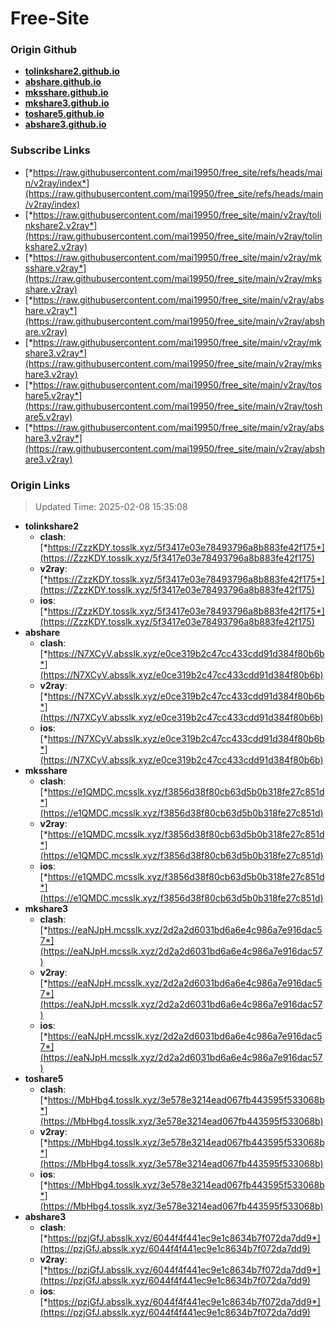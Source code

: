 # Free-Site

### Origin Github

- [**tolinkshare2.github.io**](https://github.com/tolinkshare2/tolinkshare2.github.io)
- [**abshare.github.io**](https://github.com/abshare/abshare.github.io)
- [**mksshare.github.io**](https://github.com/mksshare/mksshare.github.io)
- [**mkshare3.github.io**](https://github.com/mkshare3/mkshare3.github.io)
- [**toshare5.github.io**](https://github.com/toshare5/toshare5.github.io)
- [**abshare3.github.io**](https://github.com/abshare3/abshare3.github.io)

### Subscribe Links

- [*https://raw.githubusercontent.com/mai19950/free_site/refs/heads/main/v2ray/index*](https://raw.githubusercontent.com/mai19950/free_site/refs/heads/main/v2ray/index)
- [*https://raw.githubusercontent.com/mai19950/free_site/main/v2ray/tolinkshare2.v2ray*](https://raw.githubusercontent.com/mai19950/free_site/main/v2ray/tolinkshare2.v2ray)
- [*https://raw.githubusercontent.com/mai19950/free_site/main/v2ray/mksshare.v2ray*](https://raw.githubusercontent.com/mai19950/free_site/main/v2ray/mksshare.v2ray)
- [*https://raw.githubusercontent.com/mai19950/free_site/main/v2ray/abshare.v2ray*](https://raw.githubusercontent.com/mai19950/free_site/main/v2ray/abshare.v2ray)
- [*https://raw.githubusercontent.com/mai19950/free_site/main/v2ray/mkshare3.v2ray*](https://raw.githubusercontent.com/mai19950/free_site/main/v2ray/mkshare3.v2ray)
- [*https://raw.githubusercontent.com/mai19950/free_site/main/v2ray/toshare5.v2ray*](https://raw.githubusercontent.com/mai19950/free_site/main/v2ray/toshare5.v2ray)
- [*https://raw.githubusercontent.com/mai19950/free_site/main/v2ray/abshare3.v2ray*](https://raw.githubusercontent.com/mai19950/free_site/main/v2ray/abshare3.v2ray)

### Origin Links

> Updated Time: 2025-02-08 15:35:08

- **tolinkshare2**
  - **clash**: [*https://ZzzKDY.tosslk.xyz/5f3417e03e78493796a8b883fe42f175*](https://ZzzKDY.tosslk.xyz/5f3417e03e78493796a8b883fe42f175)
  - **v2ray**: [*https://ZzzKDY.tosslk.xyz/5f3417e03e78493796a8b883fe42f175*](https://ZzzKDY.tosslk.xyz/5f3417e03e78493796a8b883fe42f175)
  - **ios**: [*https://ZzzKDY.tosslk.xyz/5f3417e03e78493796a8b883fe42f175*](https://ZzzKDY.tosslk.xyz/5f3417e03e78493796a8b883fe42f175)
- **abshare**
  - **clash**: [*https://N7XCyV.absslk.xyz/e0ce319b2c47cc433cdd91d384f80b6b*](https://N7XCyV.absslk.xyz/e0ce319b2c47cc433cdd91d384f80b6b)
  - **v2ray**: [*https://N7XCyV.absslk.xyz/e0ce319b2c47cc433cdd91d384f80b6b*](https://N7XCyV.absslk.xyz/e0ce319b2c47cc433cdd91d384f80b6b)
  - **ios**: [*https://N7XCyV.absslk.xyz/e0ce319b2c47cc433cdd91d384f80b6b*](https://N7XCyV.absslk.xyz/e0ce319b2c47cc433cdd91d384f80b6b)
- **mksshare**
  - **clash**: [*https://e1QMDC.mcsslk.xyz/f3856d38f80cb63d5b0b318fe27c851d*](https://e1QMDC.mcsslk.xyz/f3856d38f80cb63d5b0b318fe27c851d)
  - **v2ray**: [*https://e1QMDC.mcsslk.xyz/f3856d38f80cb63d5b0b318fe27c851d*](https://e1QMDC.mcsslk.xyz/f3856d38f80cb63d5b0b318fe27c851d)
  - **ios**: [*https://e1QMDC.mcsslk.xyz/f3856d38f80cb63d5b0b318fe27c851d*](https://e1QMDC.mcsslk.xyz/f3856d38f80cb63d5b0b318fe27c851d)
- **mkshare3**
  - **clash**: [*https://eaNJpH.mcsslk.xyz/2d2a2d6031bd6a6e4c986a7e916dac57*](https://eaNJpH.mcsslk.xyz/2d2a2d6031bd6a6e4c986a7e916dac57)
  - **v2ray**: [*https://eaNJpH.mcsslk.xyz/2d2a2d6031bd6a6e4c986a7e916dac57*](https://eaNJpH.mcsslk.xyz/2d2a2d6031bd6a6e4c986a7e916dac57)
  - **ios**: [*https://eaNJpH.mcsslk.xyz/2d2a2d6031bd6a6e4c986a7e916dac57*](https://eaNJpH.mcsslk.xyz/2d2a2d6031bd6a6e4c986a7e916dac57)
- **toshare5**
  - **clash**: [*https://MbHbg4.tosslk.xyz/3e578e3214ead067fb443595f533068b*](https://MbHbg4.tosslk.xyz/3e578e3214ead067fb443595f533068b)
  - **v2ray**: [*https://MbHbg4.tosslk.xyz/3e578e3214ead067fb443595f533068b*](https://MbHbg4.tosslk.xyz/3e578e3214ead067fb443595f533068b)
  - **ios**: [*https://MbHbg4.tosslk.xyz/3e578e3214ead067fb443595f533068b*](https://MbHbg4.tosslk.xyz/3e578e3214ead067fb443595f533068b)
- **abshare3**
  - **clash**: [*https://pzjGfJ.absslk.xyz/6044f4f441ec9e1c8634b7f072da7dd9*](https://pzjGfJ.absslk.xyz/6044f4f441ec9e1c8634b7f072da7dd9)
  - **v2ray**: [*https://pzjGfJ.absslk.xyz/6044f4f441ec9e1c8634b7f072da7dd9*](https://pzjGfJ.absslk.xyz/6044f4f441ec9e1c8634b7f072da7dd9)
  - **ios**: [*https://pzjGfJ.absslk.xyz/6044f4f441ec9e1c8634b7f072da7dd9*](https://pzjGfJ.absslk.xyz/6044f4f441ec9e1c8634b7f072da7dd9)
